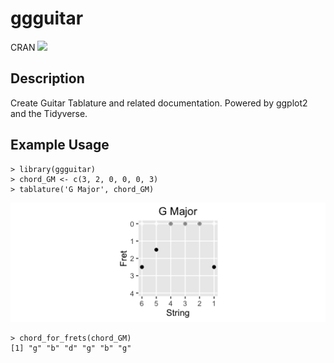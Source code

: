 # ggguitar

CRAN [![](http://cranlogs.r-pkg.org/badges/ggguitar)](http://cran.rstudio.com/web/packages/ggguitar/index.html)

## Description
Create Guitar Tablature and related documentation.  Powered by ggplot2 and the Tidyverse.

## Example Usage
```
> library(ggguitar)
> chord_GM <- c(3, 2, 0, 0, 0, 3)
> tablature('G Major', chord_GM)
```

![alt text](images/G_Major.png "G Major")

```
> chord_for_frets(chord_GM)
[1] "g" "b" "d" "g" "b" "g"
```
